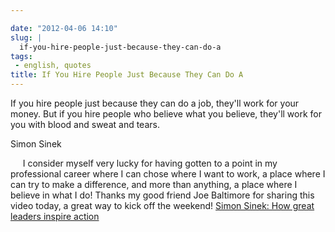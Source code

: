 ```yaml
---

date: "2012-04-06 14:10"
slug: |
  if-you-hire-people-just-because-they-can-do-a
tags:
 - english, quotes
title: If You Hire People Just Because They Can Do A
---
```


If you hire people just because they can do a job, they'll work for your
money. But if you hire people who believe what you believe, they'll work
for you with blood and sweat and tears.

Simon Sinek

     I consider myself very lucky for having gotten to a point in my
professional career where I can chose where I want to work, a place
where I can try to make a difference, and more than anything, a place
where I believe in what I do! Thanks my good friend Joe Baltimore for
sharing this video today, a great way to kick off the weekend! [Simon
Sinek: How great leaders inspire
action](http://www.ted.com/talks/simon_sinek_how_great_leaders_inspire_action.html)
